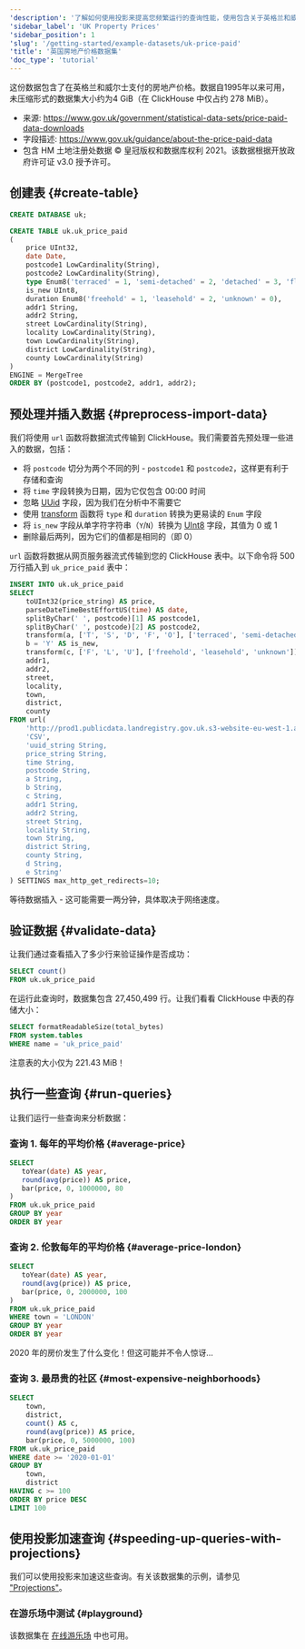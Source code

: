 ```yaml
---
'description': '了解如何使用投影来提高您频繁运行的查询性能，使用包含关于英格兰和威尔士房地产价格的数据的UK property数据集'
'sidebar_label': 'UK Property Prices'
'sidebar_position': 1
'slug': '/getting-started/example-datasets/uk-price-paid'
'title': '英国房地产价格数据集'
'doc_type': 'tutorial'
---
```


这份数据包含了在英格兰和威尔士支付的房地产价格。数据自1995年以来可用，未压缩形式的数据集大小约为4 GiB（在 ClickHouse 中仅占约 278 MiB）。

- 来源: https://www.gov.uk/government/statistical-data-sets/price-paid-data-downloads
- 字段描述: https://www.gov.uk/guidance/about-the-price-paid-data
- 包含 HM 土地注册处数据 © 皇冠版权和数据库权利 2021。该数据根据开放政府许可证 v3.0 授予许可。

## 创建表 {#create-table}

```sql
CREATE DATABASE uk;

CREATE TABLE uk.uk_price_paid
(
    price UInt32,
    date Date,
    postcode1 LowCardinality(String),
    postcode2 LowCardinality(String),
    type Enum8('terraced' = 1, 'semi-detached' = 2, 'detached' = 3, 'flat' = 4, 'other' = 0),
    is_new UInt8,
    duration Enum8('freehold' = 1, 'leasehold' = 2, 'unknown' = 0),
    addr1 String,
    addr2 String,
    street LowCardinality(String),
    locality LowCardinality(String),
    town LowCardinality(String),
    district LowCardinality(String),
    county LowCardinality(String)
)
ENGINE = MergeTree
ORDER BY (postcode1, postcode2, addr1, addr2);
```

## 预处理并插入数据 {#preprocess-import-data}

我们将使用 `url` 函数将数据流式传输到 ClickHouse。我们需要首先预处理一些进入的数据，包括：
- 将 `postcode` 切分为两个不同的列 - `postcode1` 和 `postcode2`，这样更有利于存储和查询
- 将 `time` 字段转换为日期，因为它仅包含 00:00 时间
- 忽略 [UUid](../../sql-reference/data-types/uuid.md) 字段，因为我们在分析中不需要它
- 使用 [transform](../../sql-reference/functions/other-functions.md#transform) 函数将 `type` 和 `duration` 转换为更易读的 `Enum` 字段
- 将 `is_new` 字段从单字符字符串（`Y`/`N`）转换为 [UInt8](/sql-reference/data-types/int-uint) 字段，其值为 0 或 1
- 删除最后两列，因为它们的值都是相同的（即 0）

`url` 函数将数据从网页服务器流式传输到您的 ClickHouse 表中。以下命令将 500 万行插入到 `uk_price_paid` 表中：

```sql
INSERT INTO uk.uk_price_paid
SELECT
    toUInt32(price_string) AS price,
    parseDateTimeBestEffortUS(time) AS date,
    splitByChar(' ', postcode)[1] AS postcode1,
    splitByChar(' ', postcode)[2] AS postcode2,
    transform(a, ['T', 'S', 'D', 'F', 'O'], ['terraced', 'semi-detached', 'detached', 'flat', 'other']) AS type,
    b = 'Y' AS is_new,
    transform(c, ['F', 'L', 'U'], ['freehold', 'leasehold', 'unknown']) AS duration,
    addr1,
    addr2,
    street,
    locality,
    town,
    district,
    county
FROM url(
    'http://prod1.publicdata.landregistry.gov.uk.s3-website-eu-west-1.amazonaws.com/pp-complete.csv',
    'CSV',
    'uuid_string String,
    price_string String,
    time String,
    postcode String,
    a String,
    b String,
    c String,
    addr1 String,
    addr2 String,
    street String,
    locality String,
    town String,
    district String,
    county String,
    d String,
    e String'
) SETTINGS max_http_get_redirects=10;
```

等待数据插入 - 这可能需要一两分钟，具体取决于网络速度。

## 验证数据 {#validate-data}

让我们通过查看插入了多少行来验证操作是否成功：

```sql runnable
SELECT count()
FROM uk.uk_price_paid
```

在运行此查询时，数据集包含 27,450,499 行。让我们看看 ClickHouse 中表的存储大小：

```sql runnable
SELECT formatReadableSize(total_bytes)
FROM system.tables
WHERE name = 'uk_price_paid'
```

注意表的大小仅为 221.43 MiB！

## 执行一些查询 {#run-queries}

让我们运行一些查询来分析数据：

### 查询 1. 每年的平均价格 {#average-price}

```sql runnable
SELECT
   toYear(date) AS year,
   round(avg(price)) AS price,
   bar(price, 0, 1000000, 80
)
FROM uk.uk_price_paid
GROUP BY year
ORDER BY year
```

### 查询 2. 伦敦每年的平均价格 {#average-price-london}

```sql runnable
SELECT
   toYear(date) AS year,
   round(avg(price)) AS price,
   bar(price, 0, 2000000, 100
)
FROM uk.uk_price_paid
WHERE town = 'LONDON'
GROUP BY year
ORDER BY year
```

2020 年的房价发生了什么变化！但这可能并不令人惊讶...

### 查询 3. 最昂贵的社区 {#most-expensive-neighborhoods}

```sql runnable
SELECT
    town,
    district,
    count() AS c,
    round(avg(price)) AS price,
    bar(price, 0, 5000000, 100)
FROM uk.uk_price_paid
WHERE date >= '2020-01-01'
GROUP BY
    town,
    district
HAVING c >= 100
ORDER BY price DESC
LIMIT 100
```

## 使用投影加速查询 {#speeding-up-queries-with-projections}

我们可以使用投影来加速这些查询。有关该数据集的示例，请参见 ["Projections"](/data-modeling/projections)。

### 在游乐场中测试 {#playground}

该数据集在 [在线游乐场](https://sql.clickhouse.com?query_id=TRCWH5ZETY4SEEK8ISCCAX) 中也可用。
